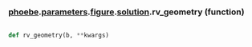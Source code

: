 ### [phoebe](phoebe.md).[parameters](phoebe.parameters.md).[figure](phoebe.parameters.figure.md).[solution](phoebe.parameters.figure.solution.md).rv_geometry (function)


```py

def rv_geometry(b, **kwargs)

```


